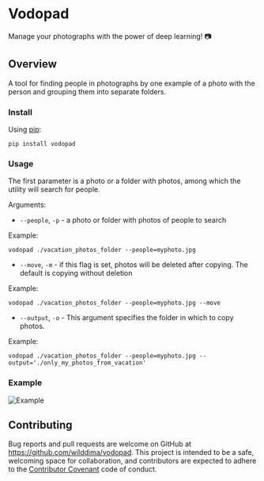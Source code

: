 # Vodopad

Manage your photographs with the power of deep learning! 📷

## Overview

A tool for finding people in photographs by one example of a photo with the person and grouping them into separate folders.

### Install

Using [pip](https://github.com/pypa/pip):

```
pip install vodopad
```

### Usage

The first parameter is a photo or a folder with photos, among which the utility will search for people.

Arguments:

* `--people`, `-p` - a photo or folder with photos of people to search

Example:
```
vodopad ./vacation_photos_folder --people=myphoto.jpg
```

* `--move`, `-m` - if this flag is set, photos will be deleted after copying. The default is copying without deletion

Example:
```
vodopad ./vacation_photos_folder --people=myphoto.jpg --move
```

* `--output`, `-o` - This argument specifies the folder in which to copy photos.

Example:
```
vodopad ./vacation_photos_folder --people=myphoto.jpg --output='./only_my_photos_from_vacation'
```

### Example

![Example](https://d2ddoduugvun08.cloudfront.net/items/2T2c2L1y2u0r3o0H1u1K/render1542018589538.gif)

## Contributing

Bug reports and pull requests are welcome on GitHub at https://github.com/wilddima/vodopad. This project is intended to be a safe, welcoming space for collaboration, and contributors are expected to adhere to the [Contributor Covenant](http://contributor-covenant.org) code of conduct.
